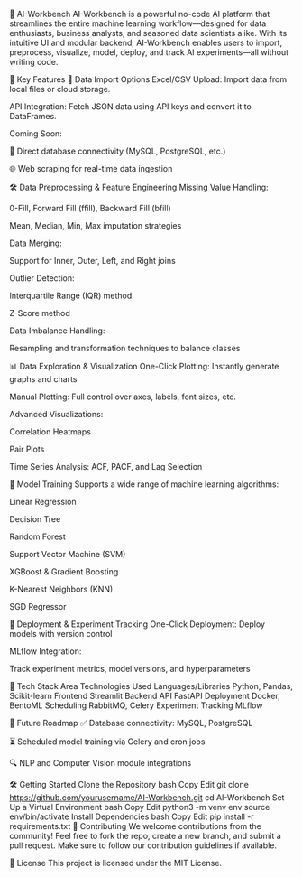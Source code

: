 🚀 AI-Workbench
AI-Workbench is a powerful no-code AI platform that streamlines the entire machine learning workflow—designed for data enthusiasts, business analysts, and seasoned data scientists alike. With its intuitive UI and modular backend, AI-Workbench enables users to import, preprocess, visualize, model, deploy, and track AI experiments—all without writing code.

🌟 Key Features
📁 Data Import Options
Excel/CSV Upload: Import data from local files or cloud storage.

API Integration: Fetch JSON data using API keys and convert it to DataFrames.

Coming Soon:

🔐 Direct database connectivity (MySQL, PostgreSQL, etc.)

🌐 Web scraping for real-time data ingestion

🛠️ Data Preprocessing & Feature Engineering
Missing Value Handling:

0-Fill, Forward Fill (ffill), Backward Fill (bfill)

Mean, Median, Min, Max imputation strategies

Data Merging:

Support for Inner, Outer, Left, and Right joins

Outlier Detection:

Interquartile Range (IQR) method

Z-Score method

Data Imbalance Handling:

Resampling and transformation techniques to balance classes

📊 Data Exploration & Visualization
One-Click Plotting: Instantly generate graphs and charts

Manual Plotting: Full control over axes, labels, font sizes, etc.

Advanced Visualizations:

Correlation Heatmaps

Pair Plots

Time Series Analysis: ACF, PACF, and Lag Selection

🤖 Model Training
Supports a wide range of machine learning algorithms:

Linear Regression

Decision Tree

Random Forest

Support Vector Machine (SVM)

XGBoost & Gradient Boosting

K-Nearest Neighbors (KNN)

SGD Regressor

🚀 Deployment & Experiment Tracking
One-Click Deployment: Deploy models with version control

MLflow Integration:

Track experiment metrics, model versions, and hyperparameters

🧰 Tech Stack
Area	Technologies Used
Languages/Libraries	Python, Pandas, Scikit-learn
Frontend	Streamlit
Backend API	FastAPI
Deployment	Docker, BentoML
Scheduling	RabbitMQ, Celery
Experiment Tracking	MLflow

🔮 Future Roadmap
✅ Database connectivity: MySQL, PostgreSQL

⏳ Scheduled model training via Celery and cron jobs

🔍 NLP and Computer Vision module integrations

🛠️ Getting Started
Clone the Repository
bash
Copy
Edit
git clone https://github.com/yourusername/AI-Workbench.git
cd AI-Workbench
Set Up a Virtual Environment
bash
Copy
Edit
python3 -m venv env
source env/bin/activate
Install Dependencies
bash
Copy
Edit
pip install -r requirements.txt
🙌 Contributing
We welcome contributions from the community! Feel free to fork the repo, create a new branch, and submit a pull request. Make sure to follow our contribution guidelines if available.

📄 License
This project is licensed under the MIT License.


